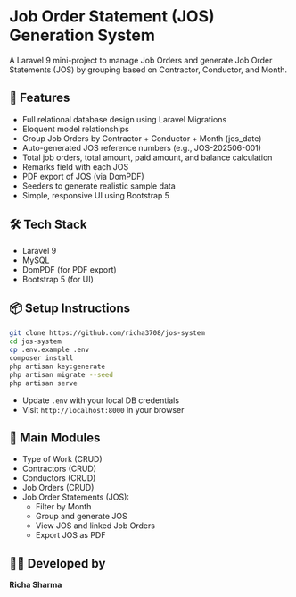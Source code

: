 # Job Order Statement (JOS) Generation System

A Laravel 9 mini-project to manage Job Orders and generate Job Order Statements (JOS) by grouping based on Contractor, Conductor, and Month.

## 🚀 Features

- Full relational database design using Laravel Migrations
- Eloquent model relationships
- Group Job Orders by Contractor + Conductor + Month (jos_date)
- Auto-generated JOS reference numbers (e.g., JOS-202506-001)
- Total job orders, total amount, paid amount, and balance calculation
- Remarks field with each JOS
- PDF export of JOS (via DomPDF)
- Seeders to generate realistic sample data
- Simple, responsive UI using Bootstrap 5

## 🛠️ Tech Stack

- Laravel 9
- MySQL
- DomPDF (for PDF export)
- Bootstrap 5 (for UI)

## 📦 Setup Instructions

```bash
git clone https://github.com/richa3708/jos-system
cd jos-system
cp .env.example .env
composer install
php artisan key:generate
php artisan migrate --seed
php artisan serve
```

- Update `.env` with your local DB credentials
- Visit `http://localhost:8000` in your browser

## 📁 Main Modules

- Type of Work (CRUD)
- Contractors (CRUD)
- Conductors (CRUD)
- Job Orders (CRUD)
- Job Order Statements (JOS):
  - Filter by Month
  - Group and generate JOS
  - View JOS and linked Job Orders
  - Export JOS as PDF

## 👩‍💻 Developed by

**Richa Sharma**
